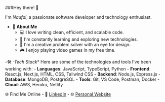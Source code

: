 ###Hey there! 👋

I'm _Naufal_, a passionate software developer and technology enthusiast.<br/>
- 🚀 **About Me**
    -  💻 I love writing clean, efficient, and scalable code.<br/>
    - 🌱 I'm constantly learning and exploring new technologies.<br/>
    - 🎨 I'm a creative problem solver with an eye for design.<br/>
    - 🎮 I enjoy playing video games in my free time.<br/>
    
-🛠️ *-Tech Stack**
Here are some of the technologies and tools I've been working with:
    - **Languages**: JavaScript, TypeScript, Python
    - **Frontend**: React.js, Next.js, HTML, CSS, Tailwind CSS
    - **Backend**: Node.js, Express.js
    - **Database**: MongoDB, PostgreSQL
    - **Tools**: Git, VS Code, Postman, Docker
    - **Cloud**: AWS, Heroku, Netlify

🌐 Find Me Online
    - 💼 [LinkedIn](https://www.linkedin.com/in/naufal-rafianto-4159a8206/)
    - 🌐 [Personal Website](https://mnr.vercel.app/)
